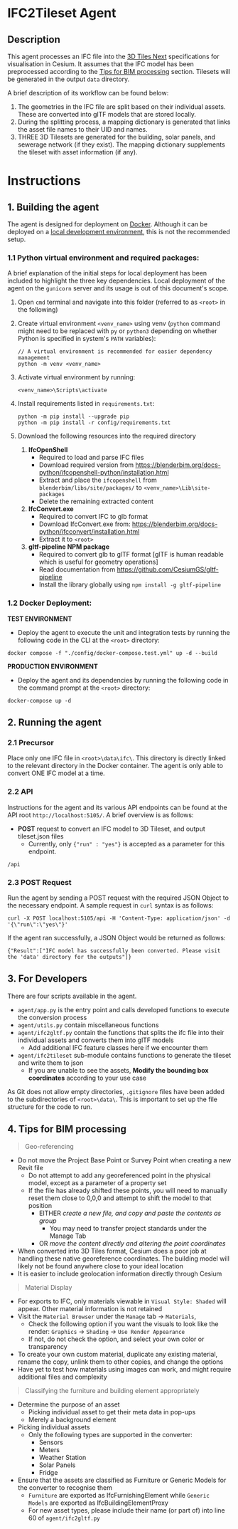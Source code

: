 # IFC2Tileset Agent

## Description
This agent processes an IFC file into the [3D Tiles Next](https://github.com/CesiumGS/3d-tiles/tree/main/next) specifications for visualisation in Cesium. It assumes that the IFC model has been preprocessed according to the [Tips for BIM processing](#4-tips-for-bim-processing) section. Tilesets will be generated in the output `data` directory.

A brief description of its workflow can be found below:
1. The geometries in the IFC file are split based on their individual assets. These are converted into glTF models that are stored locally.
2. During the splitting process, a mapping dictionary is generated that links the asset file names to their UID and names. 
3. THREE 3D Tilesets are generated for the building, solar panels, and sewerage network (if they exist). The mapping dictionary supplements the tileset with asset information (if any).

# Instructions
## 1. Building the agent
The agent is designed for deployment on [Docker](#12-docker-deployment). Although it can be deployed on a [local development environment](#11-python-virtual-environment-and-required-packages), this is not the recommended setup. 

### 1.1 Python virtual environment and required packages:
A brief explanation of the initial steps for local deployment has been included to highlight the three key dependencies. Local deployment of the agent on the `gunicorn` server and its usage is out of this document's scope.

1) Open `cmd` terminal and navigate into this folder (referred to as `<root>` in the following) 

2) Create virtual environment `<venv_name>` using venv (`python` command might need to be replaced with `py` or `python3` depending on whether Python is specified in system's `PATH` variables):
    ```
    // A virtual environment is recommended for easier dependency management
    python -m venv <venv_name>
    ``` 

3) Activate virtual environment by running:
    ```
    <venv_name>\Scripts\activate
    ```

4) Install requirements listed in `requirements.txt`:
    ```
    python -m pip install --upgrade pip  
    python -m pip install -r config/requirements.txt
    ```

5) Download the following resources into the required directory
    1. **IfcOpenShell**
        - Required to load and parse IFC files
        - Download required version from https://blenderbim.org/docs-python/ifcopenshell-python/installation.html
        - Extract and place the `ifcopenshell` from `blenderbim/libs/site/packages/` to `<venv_name>\Lib\site-packages`
        - Delete the remaining extracted content
    2. **IfcConvert.exe**
        - Required to convert IFC to glb format
        - Download IfcConvert.exe from: https://blenderbim.org/docs-python/ifcconvert/installation.html
        - Extract it to `<root>`
    3. **gltf-pipeline NPM package**
        - Required to convert glb to glTF format [glTF is human readable which is useful for geometry operations]
        - Read documentation from https://github.com/CesiumGS/gltf-pipeline
        - Install the library globally using `npm install -g gltf-pipeline`

### 1.2 Docker Deployment:
**TEST ENVIRONMENT**
- Deploy the agent to execute the unit and integration tests by running the following code in the CLI at the `<root>` directory:
```
docker compose -f "./config/docker-compose.test.yml" up -d --build 
```

**PRODUCTION ENVIRONMENT**
- Deploy the agent and its dependencies by running the following code in the command prompt at the `<root>` directory:
```
docker-compose up -d 
```

## 2. Running the agent
### 2.1 Precursor
Place only one IFC file in `<root>\data\ifc\`. This directory is directly linked to the relevant directory in the Docker container. The agent is only able to convert ONE IFC model at a time.

### 2.2 API
Instructions for the agent and its various API endpoints can be found at the API root `http://localhost:5105/`. A brief overview is as follows:
- **POST** request to convert an IFC model to 3D Tileset, and output tileset.json files
    - Currently, only `{"run" : "yes"}` is accepted as a parameter for this endpoint.
```
/api
```

### 2.3 POST Request
Run the agent by sending a POST request with the required JSON Object to the necessary endpoint. A sample request in `curl` syntax is as follows:
```
curl -X POST localhost:5105/api -H 'Content-Type: application/json' -d '{\"run\":\"yes\"}'  
```

If the agent ran successfully, a JSON Object would be returned as follows:
```
{"Result":["IFC model has successfully been converted. Please visit the 'data' directory for the outputs"]}
```

## 3. For Developers
There are four scripts available in the agent.
- `agent/app.py` is the entry point and calls developed functions to execute the conversion process
- `agent/utils.py` contain miscellaneous functions
- `agent/ifc2gltf.py` contain the functions that splits the ifc file into their individual assets and converts them into glTF models
    - Add additional IFC feature classes here if we encounter them
- `agent/ifc2tileset` sub-module contains functions to generate the tileset and write them to json
    - If you are unable to see the assets, **Modify the bounding box coordinates** according to your use case

As Git does not allow empty directories, `.gitignore` files have been added to the subdirectories  of `<root>\data\`. This is important to set up the file structure for the code to run. 

## 4. Tips for BIM processing
>Geo-referencing
- Do not move the Project Base Point or Survey Point when creating a new Revit file
    - Do not attempt to add any georeferenced point in the physical model, except as a parameter of a property set
    - If the file has already shifted these points, you will need to manually reset them close to 0,0,0 and attempt to shift the model to that position
        - EITHER *create a new file, and copy and paste the contents as group*
            - You may need to transfer project standards under the Manage Tab
        - OR *move the content directly and altering the point coordinates*
- When converted into 3D Tiles format, Cesium does a poor job at handling these native georeference coordinates. The building model will likely not be found anywhere close to your ideal location
- It is easier to include geolocation information directly through Cesium 

>Material Display
- For exports to IFC, only materials viewable in `Visual Style: Shaded` will appear. Other material information is not retained
- Visit the `Material Browser` under the `Manage` tab -> `Materials`,
    - Check the following option if you want the visuals to look like the render: `Graphics` -> `Shading` -> `Use Render Appearance`
    - If not, do not check the option, and select your own color or transparency
- To create your own custom material, duplicate any existing material, rename the copy, unlink them to other copies, and change the options
- Have yet to test how materials using images can work, and might require additional files and complexity

>Classifying the furniture and building element appropriately
- Determine the purpose of an asset 
    - Picking individual asset to get their meta data in pop-ups
    - Merely a background element 
- Picking individual assets
    - Only the following types are supported in the converter:
        - Sensors
        - Meters
        - Weather Station
        - Solar Panels
        - Fridge
- Ensure that the assets are classified as Furniture or Generic Models for the converter to recognise them
    - `Furniture` are exported as IfcFurnishingElement while `Generic Models` are exported as IfcBuildingElementProxy 
    - For new asset types, please include their name (or part of) into line 60 of `agent/ifc2gltf.py`